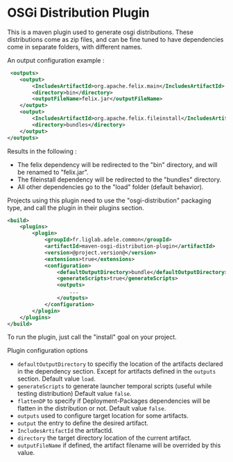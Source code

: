 OSGi Distribution Plugin
========================
This is a maven plugin used to generate osgi distributions. These distributions come as zip files, and can be fine tuned to have dependencies come in separate folders, with different names.

An output configuration example :

```xml
 <outputs>
    <output>
        <IncludesArtifactId>org.apache.felix.main</IncludesArtifactId>
        <directory>bin</directory>
        <outputFileName>felix.jar</outputFileName>
    </output>
    <output>
        <IncludesArtifactId>org.apache.felix.fileinstall</IncludesArtifactId>
        <directory>bundles</directory>
    </output>
</outputs>
```

Results in the following :

- The felix dependency will be redirected to the "bin" directory, and will be renamed to "felix.jar".
- The fileinstall dependency will be redirected to the "bundles" directory.
- All other dependencies go to the "load" folder (default behavior).

Projects using this plugin need to use the "osgi-distribution" packaging type, and call the plugin in their plugins section.

```xml
<build>
    <plugins>
        <plugin>
            <groupId>fr.liglab.adele.common</groupId>
            <artifactId>maven-osgi-distribution-plugin</artifactId>
            <version>@project.version@</version>
            <extensions>true</extensions>
            <configuration>
                <defaultOutputDirectory>bundle</defaultOutputDirectory>
                <generateScripts>true</generateScripts>
                <outputs>
                    ...
                </outputs>
            </configuration>
        </plugin>
    </plugins>
</build>
```

To run the plugin, just call the "install" goal on your project.

Plugin configuration options
 * `defaultOutputDirectory` to specifiy the location of the artifacts declared in the dependency section. Except for artifacts defined in the `outputs` section. Default value `load`.
 * `generateScripts` to generate launcher temporal scripts (useful while testing distribution) Default value `false`.
 * `flattenDP` to specify if Deployment-Packages dependencies will be flatten in the distribution or not. Default value `false`.
 * `outputs` used to configure target location for some artifacts.
 * `output` the entry to define the desired artifact.
 * `IncludesArtifactId` the artifactId.
 * `directory` the target directory location of the current artifact.
 * `outputFileName` if defined, the artifact filename will be overrided by this value.
